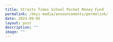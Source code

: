 ```yaml
---
title: Straits Times School Pocket Money Fund
permalink: /deyi-media/announcements/permalink/
date: 2023-09-05
layout: post
description: ""
image: ""
---
```

